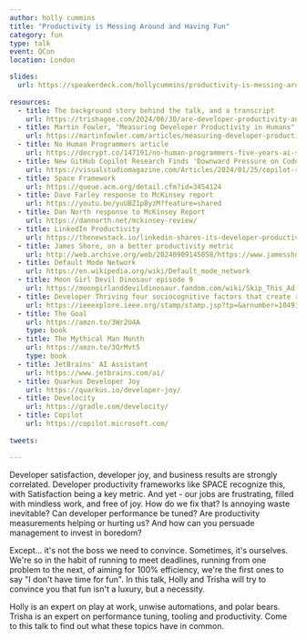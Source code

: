 ```yaml
---
author: holly cummins
title: "Productivity is Messing Around and Having Fun"
category: fun
type: talk
event: QCon
location: London

slides:
  url: https://speakerdeck.com/hollycummins/productivity-is-messing-around-and-having-fun-6b2ffe42-c176-4cc5-82f6-49e231e2c919
  
resources:
  - title: The background story behind the talk, and a transcript
    url: https://trishagee.com/2024/06/30/are-developer-productivity-and-developer-joy-opposites/
  - title: Martin Fowler, "Measuring Developer Productivity in Humans"
    url: https://martinfowler.com/articles/measuring-developer-productivity-humans.html
  - title: No Human Programmers article
    url: https://decrypt.co/147191/no-human-programmers-five-years-ai-stability-ceo
  - title: New GitHub Copilot Research Finds 'Downward Pressure on Code Quality' 
    url: https://visualstudiomagazine.com/Articles/2024/01/25/copilot-research.aspx
  - title: Space Framework
    url: https://queue.acm.org/detail.cfm?id=3454124
  - title: Dave Farley response to McKinsey report
    url: https://youtu.be/yuUBZ1pByzM?feature=shared
  - title: Dan North response to McKinsey Report
    url: https://dannorth.net/mckinsey-review/
  - title: LinkedIn Productivity
    url: https://thenewstack.io/linkedin-shares-its-developer-productivity-framework/
  - title: James Shore, on a better productivity metric
    url: http://web.archive.org/web/20240909145058/https://www.jamesshore.com/v2/blog/2024/a-useful-productivity-measure 
  - title: Default Mode Network
    url: https://en.wikipedia.org/wiki/Default_mode_network
  - title: Moon Girl Devil Dinosaur episode 9
    url: https://moongirlanddevildinosaur.fandom.com/wiki/Skip_This_Ad...olescence
  - title: Developer Thriving four sociocognitive factors that create resilient productivity on software teams
    url: https://ieeexplore.ieee.org/stamp/stamp.jsp?tp=&arnumber=10491133
  - title: The Goal
    url: https://amzn.to/3Wr2U4A
    type: book 
  - title: The Mythical Man Month
    url: https://amzn.to/3QrMvt5
    type: book 
  - title: JetBrains' AI Assistant
    url: https://www.jetbrains.com/ai/
  - title: Quarkus Developer Joy
    url: https://quarkus.io/developer-joy/
  - title: Develocity
    url: https://gradle.com/develocity/
  - title: Copilot
    url: https://copilot.microsoft.com/
  
tweets:

---
```


Developer satisfaction, developer joy, and business results are strongly correlated. Developer productivity frameworks like SPACE recognize this, with Satisfaction being a key metric. And yet - our jobs are frustrating, filled with mindless work, and free of joy. How do we fix that? Is annoying waste inevitable? Can developer performance be tuned? Are productivity measurements helping or hurting us? And how can you persuade management to invest in boredom?

Except... it's not the boss we need to convince. Sometimes, it's ourselves. We're so in the habit of running to meet deadlines, running from one problem to the next, of aiming for 100% efficiency, we're the first ones to say "I don't have time for fun". In this talk, Holly and Trisha will try to convince you that fun isn't a luxury, but a necessity.

Holly is an expert on play at work, unwise automations, and polar bears. Trisha is an expert on performance tuning, tooling and productivity. Come to this talk to find out what these topics have in common.
